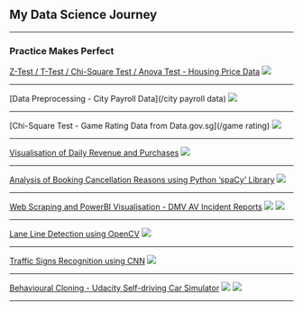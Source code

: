 ## My Data Science Journey

---

### Practice Makes Perfect 

[Z-Test / T-Test / Chi-Square Test / Anova Test - Housing Price Data](/sample_page)
<img src="images/Overview.png?raw=true"/>

---
[Data Preprocessing - City Payroll Data](/city payroll data)
<img src="images/city payroll_city payroll data.png?raw=true"/>

---
[Chi-Square Test - Game Rating Data from Data.gov.sg](/game rating)
<img src="images/count_of_game_rating_by_region.png?raw=true"/>

---
<a href="https://usebrain1.github.io/pdf/Daily Revenue and Purchases.pdf">Visualisation of Daily Revenue and Purchases</a>
<img src="images/Daily_Revenue/Graph.PNG?raw=true"/>

---
<a href="https://usebrain1.github.io/pdf/Analysis of Booking Cancellation Reasons.pdf">Analysis of Booking Cancellation Reasons using Python ‘spaCy’ Library</a>
<img src="images/Cancellation Reasons.PNG?raw=true"/>

---
<a href="https://usebrain1.github.io/pdf/Web Scraping and PowerBI Visualisation - DMV AV Incident Report.pdf">Web Scraping and PowerBI Visualisation - DMV AV Incident Reports</a>
<img src="images/Web Scraping Beautiful Soup (DMV AV Report).PNG?raw=true"/>
<img src="images/PowerBI Visualisation (DMV AV Report).PNG?raw=true"/>

---
<a href="https://usebrain1.github.io/pdf/Lane Line Detection using OpenCV.pdf">Lane Line Detection using OpenCV</a>
<img src="images/Finding Lanes.PNG?raw=true"/>

---
<a href="https://usebrain1.github.io/pdf/Traffic Signs Recognition using CNN.pdf">Traffic Signs Recognition using CNN</a>
<img src="images/Traffic Signs Recognition using CNN.PNG?raw=true"/>

---
<a href="https://usebrain1.github.io/pdf/Behavioural Cloning - Udacity Self-driving Car Simulator.pdf">Behavioural Cloning - Udacity Self-driving Car Simulator</a>
<img src="images/Udacity Self-Driving Car Simulator.PNG?raw=true"/>
<img src="images/Udacity Self-Driving Car Simulator 2.PNG?raw=true"/>

---
